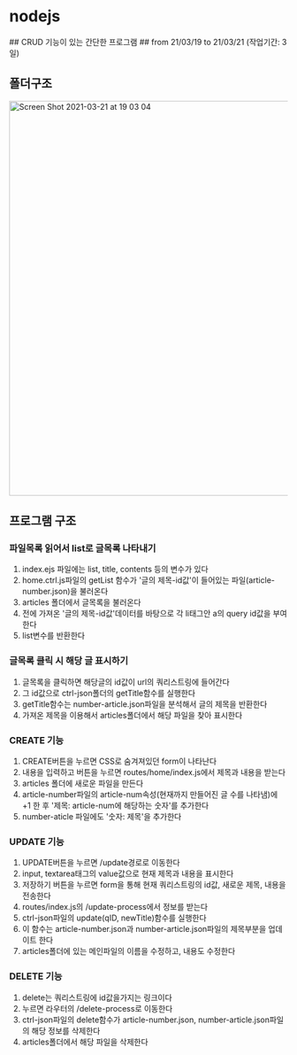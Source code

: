 <h1> nodejs </h1>
## CRUD 기능이 있는 간단한 프로그램
## from 21/03/19 to 21/03/21 (작업기간: 3일)

## 폴더구조
<img width="713" alt="Screen Shot 2021-03-21 at 19 03 04" src="https://user-images.githubusercontent.com/66362967/111900873-41d32f80-8a78-11eb-9bac-91e82fd0a099.png">

## 프로그램 구조
### 파일목록 읽어서 list로 글목록 나타내기
<ol>
  <li>index.ejs 파일에는 list, title, contents 등의 변수가 있다</li>
  <li>home.ctrl.js파일의 getList 함수가 '글의 제목-id값'이 들어있는 파일(article-number.json)을 불러온다</li>
  <li>articles 폴더에서 글목록을 불러온다</li>
  <li>전에 가져온 '글의 제목-id값'데이터를 바탕으로 각 li태그안 a의 query id값을 부여한다</li>
  <li>list변수를 반환한다</li>
</ol>

### 글목록 클릭 시 해당 글 표시하기
<ol>
  <li>글목록을 클릭하면 해당글의 id값이 url의 쿼리스트링에 들어간다</li>
  <li>그 id값으로 ctrl-json폴더의 getTitle함수를 실행한다</li>
  <li>getTitle함수는 number-article.json파일을 분석해서 글의 제목을 반환한다</li>
  <li>가져온 제목을 이용해서 articles폴더에서 해당 파일을 찾아 표시한다</li>
</ol>

### CREATE 기능
<ol>
  <li>CREATE버튼을 누르면 CSS로 숨겨져있던 form이 나타난다</li>
  <li>내용을 입력하고 버튼을 누르면 routes/home/index.js에서 제목과 내용을 받는다</li>
  <li>articles 폴더에 새로운 파일을 만든다</li>
  <li>article-number파일의 article-num속성(현재까지 만들어진 글 수를 나타냄)에 +1 한 후 '제목: article-num에 해당하는 숫자'를 추가한다</li>
  <li>number-aticle 파일에도 '숫자: 제목'을 추가한다</li>
</ol>

### UPDATE 기능
<ol>
  <li>UPDATE버튼을 누르면 /update경로로 이동한다</li>
  <li>input, textarea태그의 value값으로 현재 제목과 내용을 표시한다</li>
  <li>저장하기 버튼을 누르면 form을 통해 현재 쿼리스트링의 id값, 새로운 제목, 내용을 전송한다</li>
  <li>routes/index.js의 /update-process에서 정보를 받는다</li>
  <li>ctrl-json파일의 update(qID, newTitle)함수를 실행한다</li>
  <li>이 함수는 article-number.json과 number-article.json파일의 제목부분을 업데이트 한다</li>
  <li>articles폴더에 있는 메인파일의 이름을 수정하고, 내용도 수정한다</li>
</ol>

### DELETE 기능
<ol>
  <li>delete는 쿼리스트링에 id값을가지는 링크이다</li>
  <li>누르면 라우터의 /delete-process로 이동한다</li>
  <li>ctrl-json파일의 delete함수가 article-number.json, number-article.json파일의 해당 정보를 삭제한다</li>
  <li>articles폴더에서 해당 파일을 삭제한다</li>
</ol>

